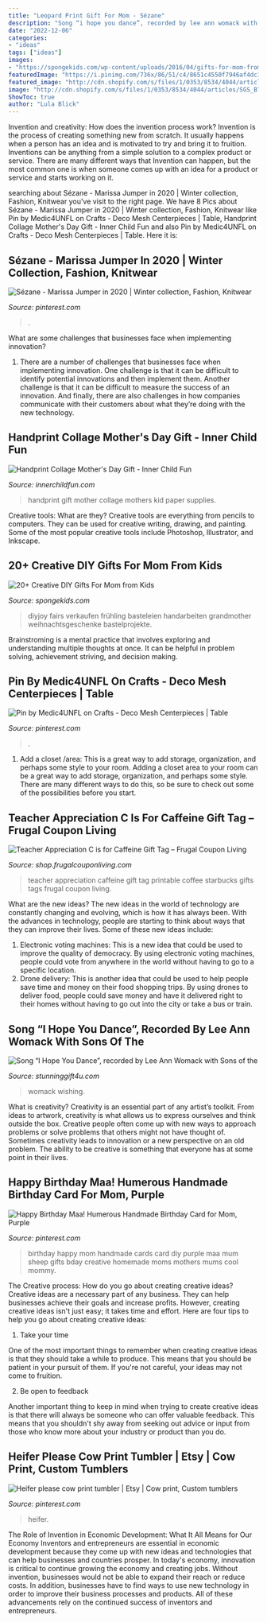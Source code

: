 ```yaml
---
title: "Leopard Print Gift For Mom - Sézane"
description: "Song “i hope you dance”, recorded by lee ann womack with sons of the"
date: "2022-12-06"
categories:
- "ideas"
tags: ["ideas"]
images:
- "https://spongekids.com/wp-content/uploads/2016/04/gifts-for-mom-from-kids/6-diy-gifts-for-mom-from-kids.jpg"
featuredImage: "https://i.pinimg.com/736x/86/51/c4/8651c4550f7946af4dc1d1c5fd599cff.jpg"
featured_image: "http://cdn.shopify.com/s/files/1/0353/8534/4044/articles/SGS_BlogThumbn1ail_Edit_1200x1200.jpg?v=1627957194"
image: "http://cdn.shopify.com/s/files/1/0353/8534/4044/articles/SGS_BlogThumbn1ail_Edit_1200x1200.jpg?v=1627957194"
ShowToc: true
author: "Lula Blick"
---
```



Invention and creativity: How does the invention process work?
Invention is the process of creating something new from scratch. It usually happens when a person has an idea and is motivated to try and bring it to fruition. Inventions can be anything from a simple solution to a complex product or service. There are many different ways that Invention can happen, but the most common one is when someone comes up with an idea for a product or service and starts working on it.

	

		
searching about Sézane - Marissa Jumper in 2020 | Winter collection, Fashion, Knitwear you've visit to the right page. We have 8 Pics about Sézane - Marissa Jumper in 2020 | Winter collection, Fashion, Knitwear like Pin by Medic4UNFL on Crafts - Deco Mesh Centerpieces | Table, Handprint Collage Mother&#039;s Day Gift - Inner Child Fun and also Pin by Medic4UNFL on Crafts - Deco Mesh Centerpieces | Table. Here it is:
		
    
## Sézane - Marissa Jumper In 2020 | Winter Collection, Fashion, Knitwear

<img loading=lazy src="https://i.pinimg.com/736x/ba/4a/8d/ba4a8d0562e242405e858b3a33ece948.jpg" onerror="this.onerror=null;this.src='https://tse2.mm.bing.net/th?id=OIP.4xBCu2DsyRz1kfso5X9neAHaKY&amp;pid=15.1';" alt="Sézane - Marissa Jumper in 2020 | Winter collection, Fashion, Knitwear">

_Source: pinterest.com_

>. 

	

What are some challenges that businesses face when implementing innovation?
1. There are a number of challenges that businesses face when implementing innovation. One challenge is that it can be difficult to identify potential innovations and then implement them. Another challenge is that it can be difficult to measure the success of an innovation. And finally, there are also challenges in how companies communicate with their customers about what they’re doing with the new technology.

    
## Handprint Collage Mother&#039;s Day Gift - Inner Child Fun

<img loading=lazy src="https://innerchildfun.com/wp-content/uploads/2014/04/This-Framed-Handprint-Flower-Makes-a-Great-Kid-Made-Mothers-Day-Gift.jpg" onerror="this.onerror=null;this.src='https://tse1.mm.bing.net/th?id=OIP.IKhDqbOV6fswwws9ZnDPFwHaKR&amp;pid=15.1';" alt="Handprint Collage Mother&#039;s Day Gift - Inner Child Fun">

_Source: innerchildfun.com_

>handprint gift mother collage mothers kid paper supplies. 

	

Creative tools: What are they?
Creative tools are everything from pencils to computers. They can be used for creative writing, drawing, and painting. Some of the most popular creative tools include Photoshop, Illustrator, and Inkscape.

    
## 20+ Creative DIY Gifts For Mom From Kids

<img loading=lazy src="https://spongekids.com/wp-content/uploads/2016/04/gifts-for-mom-from-kids/6-diy-gifts-for-mom-from-kids.jpg" onerror="this.onerror=null;this.src='https://tse1.mm.bing.net/th?id=OIP.S-ohqU0sC0Bo4H9ZiHYSWgHaeO&amp;pid=15.1';" alt="20+ Creative DIY Gifts For Mom from Kids">

_Source: spongekids.com_

>diyjoy fairs verkaufen frühling basteleien handarbeiten grandmother weihnachtsgeschenke bastelprojekte. 

	

Brainstroming is a mental practice that involves exploring and understanding multiple thoughts at once. It can be helpful in problem solving, achievement striving, and decision making.

    
## Pin By Medic4UNFL On Crafts - Deco Mesh Centerpieces | Table

<img loading=lazy src="https://i.pinimg.com/736x/fe/a3/c1/fea3c12e6a8c22700e75dfb80a334b9e.jpg" onerror="this.onerror=null;this.src='https://tse1.mm.bing.net/th?id=OIP.8UYSHE3icRej6WXKtDMRZQHaGV&amp;pid=15.1';" alt="Pin by Medic4UNFL on Crafts - Deco Mesh Centerpieces | Table">

_Source: pinterest.com_

>. 

	

1. Add a closet /area: This is a great way to add storage, organization, and perhaps some style to your room.
Adding a closet area to your room can be a great way to add storage, organization, and perhaps some style. There are many different ways to do this, so be sure to check out some of the possibilities before you start.

    
## Teacher Appreciation C Is For Caffeine Gift Tag – Frugal Coupon Living

<img loading=lazy src="https://cdn.shopify.com/s/files/1/0256/0448/9287/products/c_is_for_caffeine_starbucks_teacher_appreciation_printable_frugal_coupon_living_1200x1200.jpg?v=1576183571" onerror="this.onerror=null;this.src='https://tse4.mm.bing.net/th?id=OIP.y-InaLkOUVfijmBIGnfmBQHaJ4&amp;pid=15.1';" alt="Teacher Appreciation C is for Caffeine Gift Tag – Frugal Coupon Living">

_Source: shop.frugalcouponliving.com_

>teacher appreciation caffeine gift tag printable coffee starbucks gifts tags frugal coupon living. 

	

What are the new ideas?
The new ideas in the world of technology are constantly changing and evolving, which is how it has always been. With the advances in technology, people are starting to think about ways that they can improve their lives. Some of these new ideas include: 
1. Electronic voting machines: This is a new idea that could be used to improve the quality of democracy. By using electronic voting machines, people could vote from anywhere in the world without having to go to a specific location. 
2. Drone delivery: This is another idea that could be used to help people save time and money on their food shopping trips. By using drones to deliver food, people could save money and have it delivered right to their homes without having to go out into the city or take a bus or train. 

    
## Song “I Hope You Dance”, Recorded By Lee Ann Womack With Sons Of The

<img loading=lazy src="http://cdn.shopify.com/s/files/1/0353/8534/4044/articles/SGS_BlogThumbn1ail_Edit_1200x1200.jpg?v=1627957194" onerror="this.onerror=null;this.src='https://tse2.mm.bing.net/th?id=OIP.7hKlifUwlgUdx--mhEzu9AHaFw&amp;pid=15.1';" alt="Song “I Hope You Dance”, recorded by Lee Ann Womack with Sons of the">

_Source: stunninggift4u.com_

>womack wishing. 

	

What is creativity?
Creativity is an essential part of any artist’s toolkit. From ideas to artwork, creativity is what allows us to express ourselves and think outside the box. Creative people often come up with new ways to approach problems or solve problems that others might not have thought of. Sometimes creativity leads to innovation or a new perspective on an old problem. The ability to be creative is something that everyone has at some point in their lives.

    
## Happy Birthday Maa! Humerous Handmade Birthday Card For Mom, Purple

<img loading=lazy src="https://i.pinimg.com/736x/22/22/fe/2222fedb3076ac866c753561d1e02249--happy-birthday-mom-purple-birthday.jpg" onerror="this.onerror=null;this.src='https://tse4.mm.bing.net/th?id=OIP.amydPgfROwxkir2nXyx1YQHaJ3&amp;pid=15.1';" alt="Happy Birthday Maa! Humerous Handmade Birthday Card for Mom, Purple">

_Source: pinterest.com_

>birthday happy mom handmade cards card diy purple maa mum sheep gifts bday creative homemade moms mothers mums cool mommy. 

	

The Creative process: How do you go about creating creative ideas?
Creative ideas are a necessary part of any business. They can help businesses achieve their goals and increase profits. However, creating creative ideas isn't just easy; it takes time and effort. Here are four tips to help you go about creating creative ideas:
1. Take your time

One of the most important things to remember when creating creative ideas is that they should take a while to produce. This means that you should be patient in your pursuit of them. If you're not careful, your ideas may not come to fruition.

2. Be open to feedback

Another important thing to keep in mind when trying to create creative ideas is that there will always be someone who can offer valuable feedback. This means that you shouldn't shy away from seeking out advice or input from those who know more about your industry or product than you do.

    
## Heifer Please Cow Print Tumbler | Etsy | Cow Print, Custom Tumblers

<img loading=lazy src="https://i.pinimg.com/736x/86/51/c4/8651c4550f7946af4dc1d1c5fd599cff.jpg" onerror="this.onerror=null;this.src='https://tse3.mm.bing.net/th?id=OIP.xjB1HjqcQWPxVW20Ic-njgHaHa&amp;pid=15.1';" alt="Heifer please cow print tumbler | Etsy | Cow print, Custom tumblers">

_Source: pinterest.com_

>heifer. 

	

The Role of Invention in Economic Development: What It All Means for Our Economy
Inventors and entrepreneurs are essential in economic development because they come up with new ideas and technologies that can help businesses and countries prosper. In today's economy, innovation is critical to continue growing the economy and creating jobs. Without invention, businesses would not be able to expand their reach or reduce costs. In addition, businesses have to find ways to use new technology in order to improve their business processes and products. All of these advancements rely on the continued success of inventors and entrepreneurs.

